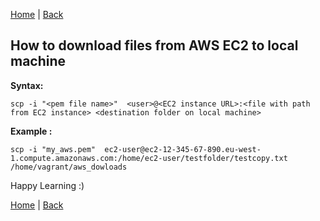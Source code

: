 [Home](https://debbiswal.github.io/Tech-BITE/) \| [Back](https://debbiswal.github.io/Tech-BITE/#aws)  

## How to download files from AWS EC2 to local machine  

**Syntax:**
```shell
scp -i "<pem file name>"  <user>@<EC2 instance URL>:<file with path from EC2 instance> <destination folder on local machine>
```  

**Example :**
```shell
scp -i "my_aws.pem"  ec2-user@ec2-12-345-67-890.eu-west-1.compute.amazonaws.com:/home/ec2-user/testfolder/testcopy.txt  /home/vagrant/aws_dowloads
```  


Happy Learning :)  

[Home](https://debbiswal.github.io/Tech-BITE/) \| [Back](https://debbiswal.github.io/Tech-BITE/#aws)  
